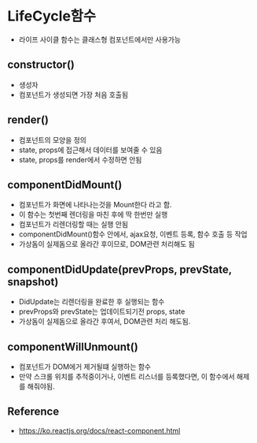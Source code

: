 # LifeCycle함수
- 라이프 사이클 함수는 클래스형 컴포넌트에서만 사용가능

## constructor()
- 생성자
- 컴포넌트가 생성되면 가장 처음 호출됨

## render()
- 컴포넌트의 모양을 정의
- state, props에 접근해서 데이터를 보여줄 수 있음
- state, props를 render에서 수정하면 안됨

## componentDidMount()
- 컴포넌트가 화면에 나타나는것을 Mount한다 라고 함.
- 이 함수는 첫번째 렌더링을 마친 후에 딱 한번만 실행
- 컴포넌트가 리렌더링할 때는 실행 안됨
- componentDidMount()함수 안에서, ajax요청, 이벤트 등록, 함수 호출 등 작업
- 가상돔이 실제돔으로 올라간 후이므로, DOM관련 처리해도 됨

##  componentDidUpdate(prevProps, prevState, snapshot)
- DidUpdate는 리렌더링을 완료한 후 실행되는 함수
- prevProps와 prevState는 업데이트되기전 props, state
- 가상돔이 실제돔으로 올라간 후여서, DOM관련 처리 해도됨.

## componentWillUnmount()
- 컴포넌트가 DOM에거 제거될떄 실행하는 함수
- 만약 스크롤 위치를 추적중이거나, 이벤트 리스너를 등록했다면, 이 함수에서 해제를 해줘야됨.

## Reference
- https://ko.reactjs.org/docs/react-component.html
